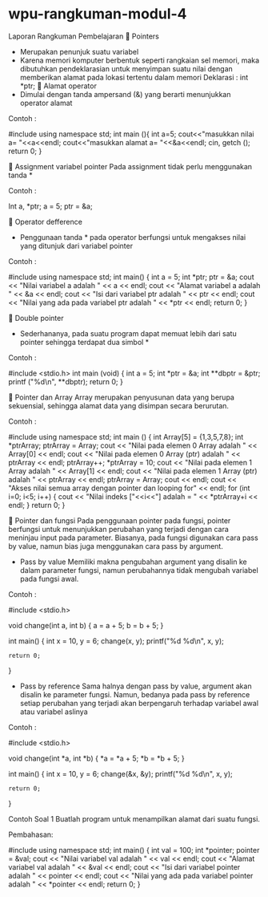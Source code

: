 # wpu-rangkuman-modul-4
Laporan Rangkuman Pembelajaran
	Pointers
-	Merupakan penunjuk suatu variabel
-	Karena memori komputer berbentuk seperti rangkaian sel memori, maka dibutuhkan pendeklarasian untuk menyimpan suatu nilai dengan memberikan alamat pada lokasi tertentu dalam memori
Deklarasi :
int *ptr;
	Alamat operator 
-	Dimulai dengan tanda ampersand (&) yang berarti menunjukkan operator alamat

Contoh :

#include <iostream>
using namespace std;
int main (){
int a=5;
cout<<"masukkan nilai a= "<<a<<endl;
cout<<"masukkan alamat a= "<<&a<<endl;
cin, getch ();
return 0;
}

	Assignment variabel pointer
Pada assignment tidak perlu menggunakan tanda *

Contoh :

Int a, *ptr;
a = 5;
ptr = &a;


	Operator defference
-	Penggunaan tanda * pada operator berfungsi untuk mengakses nilai yang ditunjuk dari variabel pointer

Contoh :

#include <iostream>
using namespace std;
int main() {
int a = 5;
int *ptr;
ptr = &a;
cout << "Nilai variabel a adalah " << a << endl;
cout << "Alamat variabel a adalah " << &a << endl;
cout << "Isi dari variabel ptr adalah " << ptr << endl;
cout << "Nilai yang ada pada variabel ptr adalah " << *ptr << endl;
return 0;
}


	Double pointer
-	Sederhananya, pada suatu program dapat memuat lebih dari satu pointer sehingga terdapat dua simbol *

Contoh :

#include <stdio.h>
int main (void) {
int a = 5;
int *ptr = &a;
int **dbptr = &ptr;
printf ("%d\n", **dbptr);
return 0;
}

	Pointer dan Array
Array merupakan penyusunan data yang berupa sekuensial, sehingga alamat data yang disimpan secara berurutan.

Contoh :

#include <iostream>
using namespace std;
int main () {
int Array[5] = {1,3,5,7,8};
int *ptrArray;
ptrArray = Array;
cout << "Nilai pada elemen 0 Array adalah " << Array[0] << endl;
cout << "Nilai pada elemen 0 Array (ptr) adalah " << ptrArray << endl;
ptrArray++;
*ptrArray = 10;
cout << "Nilai pada elemen 1 Array adalah " << Array[1] << endl;
cout << "Nilai pada elemen 1 Array (ptr) adalah " << ptrArray << endl;
ptrArray = Array;
cout << endl;
cout << "Akses nilai semua array dengan pointer dan looping for" << endl;
for (int i=0; i<5; i++) {
cout << "Nilai indeks ["<<i<<"] adalah = " << *ptrArray+i << endl;
}
return 0;
}

	Pointer dan fungsi
Pada penggunaan pointer pada fungsi, pointer berfungsi untuk menunjukkan perubahan yang terjadi dengan cara meninjau input pada parameter. Biasanya, pada fungsi digunakan cara pass by value, namun bias juga menggunakan cara pass by argument.
-	Pass by value
Memiliki makna pengubahan argument yang disalin ke dalam parameter fungsi, namun perubahannya tidak mengubah variabel pada fungsi awal.

Contoh :

#include <stdio.h>

void change(int a, int b)
{
    a = a + 5;
    b = b + 5;
}

int main()
{
    int x = 10, y = 6;
    change(x, y);
    printf("%d %d\n", x, y);

    return 0;
}

-	Pass by reference
Sama halnya dengan pass by value, argument akan disalin ke parameter fungsi. Namun, bedanya pada pass by reference setiap perubahan yang terjadi akan berpengaruh terhadap variabel awal atau variabel aslinya

Contoh :

#include <stdio.h>

void change(int *a, int *b)
{
    *a = *a + 5;
    *b = *b + 5;
}

int main()
{
    int x = 10, y = 6;
    change(&x, &y);
    printf("%d %d\n", x, y);

    return 0;
}



Contoh Soal 1
Buatlah program untuk menampilkan alamat dari suatu fungsi.

Pembahasan:

#include <iostream>
using namespace std;
int main() {
int val = 100;
int *pointer;
pointer = &val;
cout << "Nilai variabel val adalah " << val << endl;
cout << "Alamat variabel val adalah " << &val << endl;
cout << "Isi dari variabel pointer adalah " << pointer << endl;
cout << "Nilai yang ada pada variabel pointer adalah " << *pointer << endl;
return 0;
}
